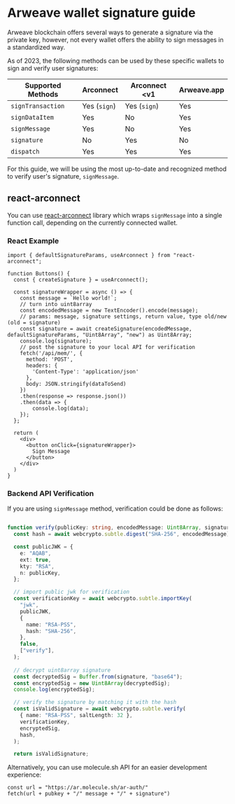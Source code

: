 # Arweave wallet signature guide

Arweave blockchain offers several ways to generate a signature via the private key, however, not every wallet offers the ability to sign messages in a standardized way.

As of 2023, the following methods can be used by these specific wallets to sign and verify user signatures:

| Supported Methods | Arconnect    | Arconnect &lt;v1   | Arweave.app |
|-------------------|--------------|-----------------|-------------|
| `signTransaction` | Yes (`sign`) | Yes (`sign`)    | Yes         |
| `signDataItem`    | Yes          | No              | Yes         |
| `signMessage`     | Yes          | No              | Yes         |
| `signature`       | No           | Yes             | No          |
| `dispatch`        | Yes          | Yes             | Yes         |

For this guide, we will be using the most up-to-date and recognized method to verify user's signature, `signMessage`.

## react-arconnect

You can use [react-arconnect](https://github.com/decentldotland/react-arconnect) library which wraps `signMessage` into a single function call, depending on the currently connected wallet.

### React Example

```tsx
import { defaultSignatureParams, useArconnect } from "react-arconnect";

function Buttons() {
  const { createSignature } = useArconnect();

  const signatureWrapper = async () => {
    const message = `Hello world!`;
    // turn into uint8array
    const encodedMessage = new TextEncoder().encode(message);
    // params: message, signature settings, return value, type old/new (old = signature)
    const signature = await createSignature(encodedMessage, defaultSignatureParams, "Uint8Array", "new") as Uint8Array;
    console.log(signature);
    // post the signature to your local API for verification
    fetch('/api/mem/', {
      method: 'POST',
      headers: {
        'Content-Type': 'application/json'
      },
      body: JSON.stringify(dataToSend)
    })
    .then(response => response.json())
    .then(data => {
        console.log(data);
    });
  };
  
  return (
    <div>
      <button onClick={signatureWrapper}>
        Sign Message
      </button>
    </div>
  )
}

```

### Backend API Verification

If you are using `signMessage` method, verification could be done as follows:

```ts

function verify(publicKey: string, encodedMessage: Uint8Array, signature: Uint8Array) {
  const hash = await webcrypto.subtle.digest("SHA-256", encodedMessage);

  const publicJWK = {
    e: "AQAB",
    ext: true,
    kty: "RSA",
    n: publicKey,
  };

  // import public jwk for verification
  const verificationKey = await webcrypto.subtle.importKey(
    "jwk",
    publicJWK,
    {
      name: "RSA-PSS",
      hash: "SHA-256",
    },
    false,
    ["verify"],
  );
  
  // decrypt uint8array signature
  const decryptedSig = Buffer.from(signature, "base64");
  const encryptedSig = new Uint8Array(decryptedSig);
  console.log(encryptedSig);

  // verify the signature by matching it with the hash
  const isValidSignature = await webcrypto.subtle.verify(
    { name: "RSA-PSS", saltLength: 32 },
    verificationKey,
    encryptedSig,
    hash,
  );

  return isValidSignature;
```

Alternatively, you can use molecule.sh API for an easier development experience:

```
const url = "https://ar.molecule.sh/ar-auth/"
fetch(url + pubkey + "/" message + "/" + signature")

```